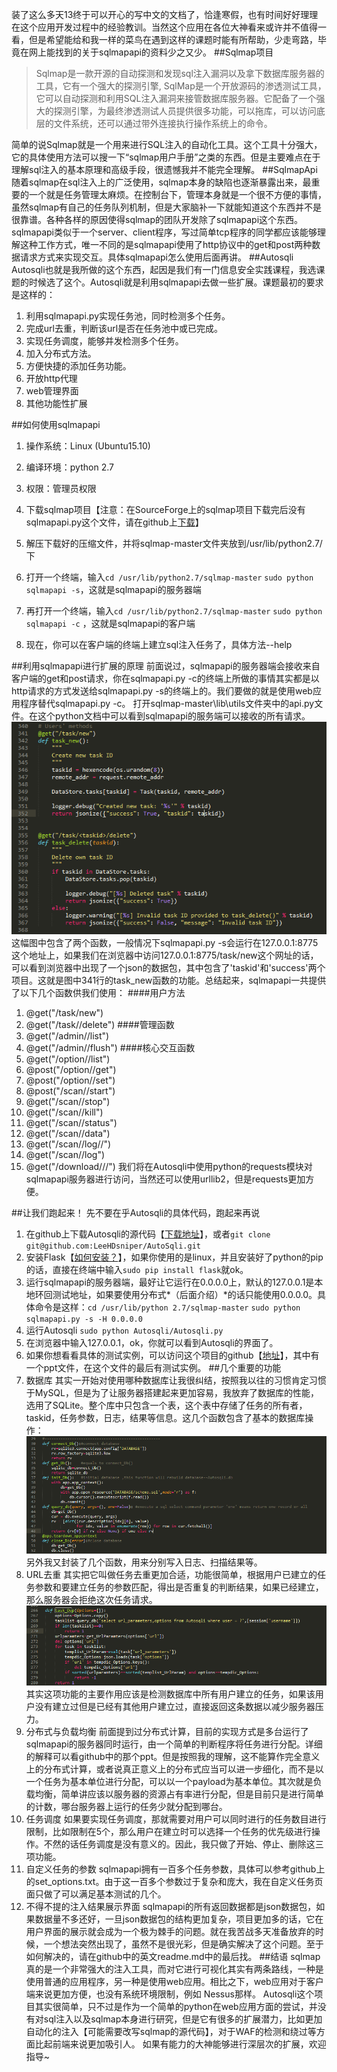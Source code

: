 装了这么多天13终于可以开心的写中文的文档了，恰逢寒假，也有时间好好理理在这个应用开发过程中的经验教训。当然这个应用在各位大神看来或许并不值得一看，但是希望能给和我一样的菜鸟在遇到这样的课题时能有所帮助，少走弯路，毕竟在网上能找到的关于sqlmapapi的资料少之又少。
##Sqlmap项目

> Sqlmap是一款开源的自动探测和发现sql注入漏洞以及拿下数据库服务器的工具，它有一个强大的探测引擎, SqlMap是一个开放源码的渗透测试工具，它可以自动探测和利用SQL注入漏洞来接管数据库服务器。它配备了一个强大的探测引擎，为最终渗透测试人员提供很多功能，可以拖库，可以访问底层的文件系统，还可以通过带外连接执行操作系统上的命令。

简单的说Sqlmap就是一个用来进行SQL注入的自动化工具。这个工具十分强大，它的具体使用方法可以搜一下“sqlmap用户手册”之类的东西。但是主要难点在于理解sql注入的基本原理和高级手段，很遗憾我并不能完全理解。
##SqlmapApi
随着sqlmap在sql注入上的广泛使用，sqlmap本身的缺陷也逐渐暴露出来，最重要的一个就是任务管理太麻烦。在控制台下，管理本身就是一个很不方便的事情，虽然sqlmap有自己的任务队列机制，但是大家脑补一下就能知道这个东西并不是很靠谱。各种各样的原因使得sqlmap的团队开发除了sqlmapapi这个东西。sqlmapapi类似于一个server、client程序，写过简单tcp程序的同学都应该能够理解这种工作方式，唯一不同的是sqlmapapi使用了http协议中的get和post两种数据请求方式来实现交互。具体sqlmapapi怎么使用后面再讲。
##Autosqli
Autosqli也就是我所做的这个东西，起因是我们有一门信息安全实践课程，我选课题的时候选了这个。Autosqli就是利用sqlmapapi去做一些扩展。课题最初的要求是这样的：
1. 利用sqlmapapi.py实现任务池，同时检测多个任务。
2. 完成url去重，判断该url是否在任务池中或已完成。
3. 实现任务调度，能够并发检测多个任务。
4. 加入分布式方法。
5. 方便快捷的添加任务功能。
6. 开放http代理
7. web管理界面
8. 其他功能性扩展

##如何使用sqlmapapi
1. 操作系统：Linux (Ubuntu15.10)
2. 编译环境：python 2.7
3. 权限：管理员权限
4. 下载sqlmap项目【注意：在SourceForge上的sqlmap项目下载完后没有sqlmapapi.py这个文件，请在github上[下载](https://github.com/sqlmapproject/sqlmap)】
5. 解压下载好的压缩文件，并将sqlmap-master文件夹放到/usr/lib/python2.7/下
6. 打开一个终端，输入`cd /usr/lib/python2.7/sqlmap-master` `sudo python sqlmapapi -s`，这就是sqlmapapi的服务器端

7. 再打开一个终端，输入`cd /usr/lib/python2.7/sqlmap-master` `sudo python sqlmapapi -c` ，这就是sqlmapapi的客户端
8. 现在，你可以在客户端的终端上建立sql注入任务了，具体方法--help

##利用sqlmapapi进行扩展的原理
前面说过，sqlmapapi的服务器端会接收来自客户端的get和post请求，你在sqlmapapi.py -c的终端上所做的事情其实都是以http请求的方式发送给sqlmapapi.py -s的终端上的。我们要做的就是使用web应用程序替代sqlmapapi.py -c。
打开sqlmap-master\lib\utils文件夹中的api.py文件。在这个python文档中可以看到sqlmapapi的服务端可以接收的所有请求。
![这里写图片描述](readme_pic/1.png)
这幅图中包含了两个函数，一般情况下sqlmapapi.py -s会运行在127.0.0.1:8775这个地址上，如果我们在浏览器中访问127.0.0.1:8775/task/new这个网址的话，可以看到浏览器中出现了一个json的数据包，其中包含了'taskid'和'success'两个项目。这就是图中341行的task_new函数的功能。总结起来，sqlmapapi一共提供了以下几个函数供我们使用：
####用户方法
1. @get("/task/new")
2. @get("/task//delete")
####管理函数
1. @get("/admin//list")
2. @get("/admin//flush")
####核心交互函数
1. @get("/option//list")
2. @post("/option//get")
3. @post("/option//set")
4. @post("/scan//start")
5. @get("/scan//stop")
6. @get("/scan//kill")
7. @get("/scan//status")
8. @get("/scan//data")
9. @get("/scan//log//")
10. @get("/scan//log")
11. @get("/download///")
我们将在Autosqli中使用python的requests模块对sqlmapapi服务器进行访问，当然还可以使用urllib2，但是requests更加方便。

##让我们跑起来！
先不要在乎Autosqli的具体代码，跑起来再说
1. 在github上下载Autosqli的源代码【[下载地址](https://github.com/LeeHDsniper/AutoSqli)】，或者`git clone git@github.com:LeeHDsniper/AutoSqli.git`
2. 安装Flask【[如何安装？](http://dormousehole.readthedocs.org/en/latest/installation.html)】，如果你使用的是linux，并且安装好了python的pip的话，直接在终端中输入`sudo pip install flask`就ok。
3. 运行sqlmapapi的服务器端，最好让它运行在0.0.0.0上，默认的127.0.0.1是本地环回测试地址，如果要使用分布式*（后面介绍）*的话只能使用0.0.0.0。具体命令是这样：`cd /usr/lib/python 2.7/sqlmap-master` `sudo python sqlmapapi.py -s -H 0.0.0.0` 
4. 运行Autosqli `sudo python Autosqli/Autosqli.py`
5. 在浏览器中输入127.0.0.1，ok，你就可以看到Autosqli的界面了。
6. 如果你想看看具体的测试实例，可以访问这个项目的github【[地址](https://github.com/LeeHDsniper/AutoSqli)】，其中有一个ppt文件，在这个文件的最后有测试实例。
##几个重要的功能
1. 数据库
其实一开始对使用哪种数据库让我很纠结，按照我以往的习惯肯定习惯于MySQL，但是为了让服务器搭建起来更加容易，我放弃了数据库的性能，选用了SQLite。整个库中只包含一个表，这个表中存储了任务的所有者，taskid，任务参数，日志，结果等信息。这几个函数包含了基本的数据库操作：
![这里写图片描述](readme_pic/2.png)
另外我又封装了几个函数，用来分别写入日志、扫描结果等。
2. URL去重
其实把它叫做任务去重更加合适，功能很简单，根据用户已建立的任务参数和要建立任务的参数匹配，得出是否重复的判断结果，如果已经建立，那么服务器会拒绝这次任务请求。
![这里写图片描述](readme_pic/3.png)
其实这项功能的主要作用应该是检测数据库中所有用户建立的任务，如果该用户没有建立过但是已经有其他用户建立过，直接返回这条数据以减少服务器压力。
3. 分布式与负载均衡
前面提到过分布式计算，目前的实现方式是多台运行了sqlmapapi的服务器同时运行，由一个简单的判断程序将任务进行分配。详细的解释可以看github中的那个ppt。但是按照我的理解，这不能算作完全意义上的分布式计算，或者说真正意义上的分布式应当可以进一步细化，而不是以一个任务为基本单位进行分配，可以以一个payload为基本单位。其次就是负载均衡，简单讲应该以服务器的资源占有率进行分配，但是目前只是进行简单的计数，哪台服务器上运行的任务少就分配到哪台。
4. 任务调度
如果要实现任务调度，那就需要对用户可以同时进行的任务数目进行限制，比如限制在5个，那么用户在建立时可以选择一个任务的优先级进行操作。不然的话任务调度是没有意义的。因此，我只做了开始、停止、删除这三项功能。
5. 自定义任务的参数
sqlmapapi拥有一百多个任务参数，具体可以参考github上的set_options.txt。由于这一百多个参数过于复杂和庞大，我在自定义任务页面只做了可以满足基本测试的几个。
6. 不得不提的注入结果展示界面
sqlmapapi的所有返回数据都是json数据包，如果数据量不多还好，一旦json数据包的结构更加复杂，项目更加多的话，它在用户界面的展示就会成为一个极为棘手的问题。就在我苦战多天准备放弃的时候，一个想法突然出现了，虽然不是很光彩，但是确实解决了这个问题。至于如何解决的，请在github中的英文readme.md中的最后找。
##结语
sqlmap真的是一个非常强大的注入工具，而对它进行可视化其实有两条路线，一种是使用普通的应用程序，另一种是使用web应用。相比之下，web应用对于客户端来说更加方便，也没有系统环境限制，例如 Nessus那样。
Autosqli这个项目其实很简单，只不过是作为一个简单的python在web应用方面的尝试，并没有对sql注入以及sqlmap本身进行研究，但是它有很多的扩展潜力，比如更加自动化的注入【可能需要改写sqlmap的源代码】，对于WAF的检测和绕过等方面比起前端来说更加吸引人。
如果有能力的大神能够进行深层次的扩展，欢迎指导~
